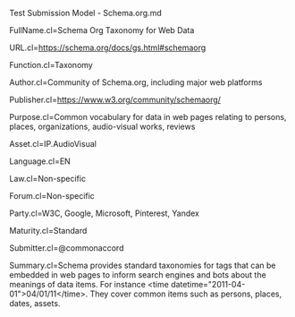 Test Submission Model - Schema.org.md

FullName.cl=Schema Org Taxonomy for Web Data

URL.cl=https://schema.org/docs/gs.html#schemaorg

Function.cl=Taxonomy

Author.cl=Community of Schema.org, including major web platforms

Publisher.cl=https://www.w3.org/community/schemaorg/

Purpose.cl=Common vocabulary for data in web pages relating to persons, places, organizations, audio-visual works, reviews

Asset.cl=IP.AudioVisual

Language.cl=EN

Law.cl=Non-specific

Forum.cl=Non-specific

Party.cl=W3C, Google, Microsoft, Pinterest, Yandex

Maturity.cl=Standard

Submitter.cl=@commonaccord

Summary.cl=Schema provides standard taxonomies for tags that can be embedded in web pages to inform search engines and bots about the meanings of data items.  For instance &lt;time datetime="2011-04-01">04/01/11&lt;/time>.  They cover common items such as persons, places, dates, assets.
